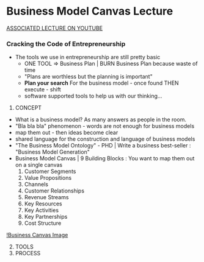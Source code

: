 # Business Model Canvas Lecture

[ASSOCIATED LECTURE ON YOUTUBE](https://www.youtube.com/watch?v=8GIbCg8NpBw)

### Cracking the Code of Entrepreneurship

+ The tools we use in entrepreneurship are still pretty basic
  - ONE TOOL => Business Plan | BURN Business Plan because waste of time
  - "Plans are worthless but the planning is important"
  - **Plan your search** For the business model - once found THEN execute - shift
  - software supported tools to help us with our thinking...

1. CONCEPT
  + What is a business model?  As many answers as people in the room.
  + "Bla bla bla" phenomenon - words are not enough for business models
  + map them out - then ideas become clear
  + shared language for the construction and language of business models
  + "The Business Model Ontology" - PHD | Write a business best-seller : "Business Model Generation"
  + Business Model Canvas | 9 Building Blocks : You want to map them out on a single canvas
    1. Customer Segments
	2. Value Propositions
	3. Channels
	4. Customer Relationships
	5. Revenue Streams
	6. Key Resources
	7. Key Activities
	8. Key Partnerships
	9. Cost Structure

[!Business Canvas Image]("bizcan.jpg")

2. TOOLS
3. PROCESS



